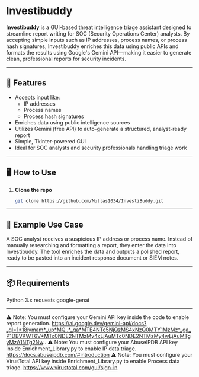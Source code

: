 # Investibuddy

**Investibuddy** is a GUI-based threat intelligence triage assistant designed to streamline report writing for SOC (Security Operations Center) analysts. By accepting simple inputs such as IP addresses, process names, or process hash signatures, Investibuddy enriches this data using public APIs and formats the results using Google's Gemini API—making it easier to generate clean, professional reports for security incidents.

---

## 🚀 Features

- Accepts input like:
  - IP addresses
  - Process names
  - Process hash signatures
- Enriches data using public intelligence sources
- Utilizes Gemini (free API) to auto-generate a structured, analyst-ready report
- Simple, Tkinter-powered GUI
- Ideal for SOC analysts and security professionals handling triage work

---

## 🖥️ How to Use

1. **Clone the repo**
   ```bash
   git clone https://github.com/Mullas1034/InvestiBuddy.git

---

## 💼 Example Use Case
A SOC analyst receives a suspicious IP address or process name. Instead of manually researching and formatting a report, they enter the data into Investibuddy. The tool enriches the data and outputs a polished report, ready to be pasted into an incident response document or SIEM notes.

---

## 📦 Requirements
Python 3.x
requests
google-genai

---

⚠️ Note: You must configure your Gemini API key inside the code to enable report generation. https://ai.google.dev/gemini-api/docs?_gl=1*18iymam*_up*MQ..*_ga*MTE4NTc5NjQzMS4xNzQ0MTY1MzMz*_ga_P1DBVKWT6V*MTc0NDE2NTMzMy4xLjAuMTc0NDE2NTMzMy4wLjAuMTgyMzA1NTg2Nw..
⚠️ Note: You must configure your AbuseIPDB API key inside Enrichment_Library.py to enable IP data triage. https://docs.abuseipdb.com/#introduction
⚠️ Note: You must configure your VirusTotal API key inside Enrichment_Library.py to enable Process data triage. https://www.virustotal.com/gui/sign-in

